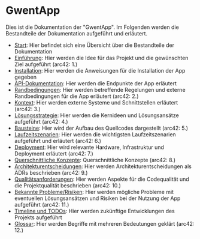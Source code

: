 # GwentApp

Dies ist die Dokumentation der "GwentApp". Im Folgenden werden die Bestandteile der Dokumentation aufgeführt und erläutert.

- [Start](start.md): Hier befindet sich eine Übersicht über die Bestandteile der Dokumentation
- [Einführung](einfuhrung.md): Hier werden die Idee für das Projekt und die gewünschten Ziel aufgeführt (arc42: 1.)
- [Installation](installation.md): Hier werden die Anweisungen für die Installation der App gegeben 
- [API-Dokumentation](api_dokumentation.md): Hier werden die Endpunkte der App erläutert
- [Randbedingungen](randbedingungen.md): Hier werden betreffende Regelungen und externe Randbedingungen für die App erläutert (arc42: 2.) 
- [Kontext](kontext.md): Hier werden externe Systeme und Schnittstellen erläutert (arc42: 3.)
- [Lösungsstrategie](lösungsstrategie.md): Hier werden die Kernideen und Lösungsansätze aufgeführt (arc42: 4.) 
- [Bausteine](baustein.md): Hier wird der Aufbau des Quellcodes dargestellt (arc42: 5.)
- [Laufzeitszenarien](laufzeitszenarien.md): Hier werden die wichtigsten Laufzeitszenarien aufgeführt und erläutert (arc42: 6.)
- [Deployment](verteilungssicht.md): Hier wird relevante Hardware, Infrastruktur und Deployment erläutert (arc42: 7.)
- [Querschnittliche Konzepte](querschnitt.md): Querschnittliche Konzepte (arc42: 8.)
- [Architekturentscheidungen](architektur.md): Hier werden Architekturentscheidungen als ADRs beschrieben  (arc42: 9.)
- [Qualitätsanforderungen](qualitätsanforderungen.md): Hier werden Aspekte für die Codequalität und die Projektqualität beschrieben (arc42: 10.)
- [Bekannte Probleme/Risiken](probleme_risiken.md): Hier werden mögliche Probleme mit eventuellen Lösungsansätzen und Risiken bei der Nutzung der App aufgeführt (arc42: 11.)
- [Timeline und TODOs](timeline_todos.md): Hier werden zukünftige Entwicklungen des Projekts aufgeführt 
- [Glossar](glossar.md): Hier werden Begriffe mit mehreren Bedeutungen geklärt (arc42: 12.)
<!--- [ADRs](adr.md): Hier werden Bestimmte Entscheidungen in dem Projekt aufgeführt und erläutert--> 
<!-- - [Lizenz](lizenz.md): Hier ist die Lizenz für das Projekt zu finden -->